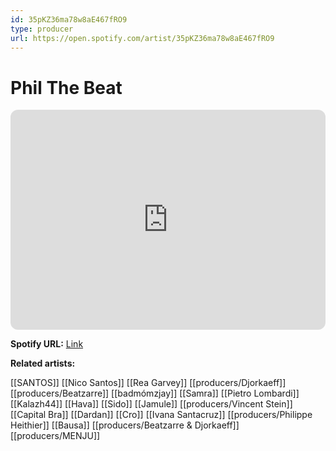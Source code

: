 ```yaml
---
id: 35pKZ36ma78w8aE467fRO9
type: producer
url: https://open.spotify.com/artist/35pKZ36ma78w8aE467fRO9
---
```

# Phil The Beat

<iframe style="border-radius:12px" src="https://open.spotify.com/embed/artist/35pKZ36ma78w8aE467fRO9" width="100%" height="352" frameBorder="0" allowfullscreen="" allow="autoplay; clipboard-write; encrypted-media; fullscreen; picture-in-picture" loading="lazy"></iframe>

**Spotify URL:** [Link](https://open.spotify.com/artist/35pKZ36ma78w8aE467fRO9)

**Related artists:**

[[SANTOS]]
[[Nico Santos]]
[[Rea Garvey]]
[[producers/Djorkaeff]]
[[producers/Beatzarre]]
[[badmómzjay]]
[[Samra]]
[[Pietro Lombardi]]
[[Kalazh44]]
[[Hava]]
[[Sido]]
[[Jamule]]
[[producers/Vincent Stein]]
[[Capital Bra]]
[[Dardan]]
[[Cro]]
[[Ivana Santacruz]]
[[producers/Philippe Heithier]]
[[Bausa]]
[[producers/Beatzarre & Djorkaeff]]
[[producers/MENJU]]
